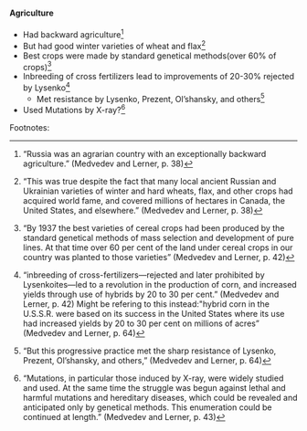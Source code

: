#### Agriculture
 - Had backward agriculture[^1]
 - But had good winter varieties of wheat and flax[^2]
 - Best crops were made by standard genetical methods(over 60% of crops)[^3]
 - Inbreeding of cross fertilizers lead to improvements of 20-30% rejected by Lysenko[^4]
	 - Met resistance by  Lysenko, Prezent, Ol’shansky, and others[^6]
 - Used Mutations by X-ray?[^5]


Footnotes:

[^1]:“Russia was an agrarian country with an exceptionally backward agriculture.” (Medvedev and Lerner, p. 38)

[^2]:“This was true despite the fact that many local ancient  Russian and Ukrainian varieties of winter and hard wheats,  flax, and other crops had acquired world fame, and covered  millions of hectares in Canada, the United States, and elsewhere.”  (Medvedev and Lerner, p. 38)

[^3]:“By 1937 the best varieties of cereal crops had been produced  by the standard genetical methods of mass selection and  development of pure lines. At that time over 60 per cent of  the land under cereal crops in our country was planted to  those varieties”  (Medvedev and Lerner, p. 42)

[^4]:“inbreeding of cross-fertilizers—rejected and later prohibited by Lysenkoites—led to a revolution in the production of corn, and increased yields through use of hybrids by 20 to 30 per cent.” (Medvedev and Lerner, p. 42) Might be refering to this instead:"hybrid corn in the  U.S.S.R. were based on its success in the United States where its use had increased yields by 20 to 30 per cent on millions  of acres”  (Medvedev and Lerner, p. 64)

[^5]:“Mutations, in particular those induced by X-ray, were widely studied and used. At the same time the struggle was begun against lethal and harmful mutations and hereditary diseases, which could be revealed and anticipated only by genetical methods. This enumeration could be continued at length.” (Medvedev and Lerner, p. 43)

[^6]:“But this progressive practice met the  sharp resistance of Lysenko, Prezent, Ol’shansky, and others,”  (Medvedev and Lerner, p. 64)